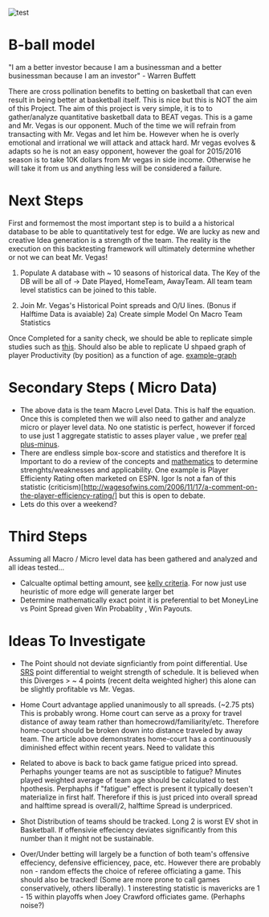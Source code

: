 ![test](http://cdn.collider.com/uploads/imagegallery/quantum_hoops/quantum_hoops_movie_image__2_.jpg)
# B-ball model

"I am a better investor because I am a businessman and a better businessman because I am an investor" - Warren Buffett

There are cross pollination benefits to betting on basketball that can even result in being better at basketball itself. This is nice but this is NOT the aim of this Project.  The aim of this project is very simple, it is to to gather/analyze quantitative basketball data to BEAT vegas. This is a game and Mr. Vegas is our opponent. Much of the time we will refrain from transacting with Mr. Vegas and let him be. However when he is overly emotional and irrational we will attack and attack hard.  Mr vegas evolves & adapts so he is not an easy opponent, however the goal for 2015/2016 season is to take 10K dollars from Mr vegas in side income. Otherwise he will take it from us and anything less will be considered a failure.  

Next Steps
============
First and formemost the most important step is to build a a historical database to be able to quantitatively test for edge.  We are lucky as new and creative Idea generation is a strength of the team. The reality is the execution on this backtesting framework will ultimately determine whether or not we can beat Mr. Vegas!

1)  Populate A database with ~ 10 seasons of historical data. The Key of the DB will be all of ->  Date Played, HomeTeam, AwayTeam.  All team team level statistics can be joined to this table. 

2) Join Mr. Vegas's Historical Point spreads and O/U lines. (Bonus if Halftime Data is avaiable)
  2a) Create simple Model On Macro Team Statistics 
  
Once Completed for a sanity check, we should be able to replicate simple studies such as [this](http://insider.espn.go.com/nba/story/_/id/12243076/nba-analyzing-diminishing-value-home-court-advantage). Should also be able to replicate U shpaed graph of player Productivity (by position) as a function of age. [example-graph](http://s1039.photobucket.com/user/hatch113/media/qbdeltapeak3yrsbyage.png.html)

Secondary Steps ( Micro Data) 
=================
* The above data is the team Macro Level Data. This is half the equation. Once this is completed then we will also need to gather and analyze micro or player level data. No one statistic is perfect, however if forced to use just 1 aggregate statistic to asses player value , we prefer [real plus-minus](http://espn.go.com/nba/story/_/id/10740818/introducing-real-plus-minus).  
* There are endless simple box-score and statistics and therefore It is Important to do a review of the concepts and [mathematics](http://www.basketball-reference.com/about/per.html) to determine strenghts/weaknesses and applicability.  One example is Player Efficienty Rating often marketed on ESPN. Igor Is not a fan of this statistic (criticism)[http://wagesofwins.com/2006/11/17/a-comment-on-the-player-efficiency-rating/] but this is open to debate.
* Lets do this over a weekend?

Third Steps
===============
Assuming all Macro / Micro level data has been gathered and analyzed and all ideas tested...
* Calcualte optimal betting amount, see [kelly criteria](http://en.wikipedia.org/wiki/Kelly_criterion). For now just use heuristic of more edge will generate larger bet
* Determine mathematically exact point it is preferential to bet MoneyLine vs Point Spread given Win Probablity , Win Payouts. 

Ideas To Investigate
=============
* The Point should not deviate signficiantly from point differential.  Use [SRS](http://www.basketball-reference.com/blog/?p=39) point differential to weight strength of schedule. It is believed when this Diverges > ~ 4 points (recent delta weighted higher) this alone can be slightly profitable vs Mr. Vegas.

* Home Court advantage applied unanimously to all spreads. (~2.75 pts) This is probably wrong. Home court can serve as a proxy for travel distance of away team rather than homecrowd/familiarity/etc. Therefore home-court should be broken down into distance traveled by away team.   The article above demonstrates home-court has a continuously diminished effect within recent years.  Need to validate this

* Related to above is back to back game fatigue priced into spread. Perhaphs younger teams are not as susciptible to fatigue? Minutes played weighted average of team age should be calculated to test hpothesis. Perphaphs if "fatigue" effect is present it typically doesen't materialize in first half. Therefore if this is just priced into overall spread and halftime spread is overall/2, halftime Spread is underpriced. 

* Shot Distribution of teams should be tracked. Long 2 is worst EV shot in Basketball. If offensivie effeciency deviates significantly from this number than it might not be sustainable.

* Over/Under betting will largely be a function of both team's  offensive effeciency, defensive efficiencey, pace, etc. However there are probably non - random effects the choice of referee officiating a game. This should also be tracked! (Some are more prone to call games conservatively, others liberally). 1 insteresting statistic is mavericks are 1 - 15 within playoffs when Joey Crawford officiates game. (Perhaphs noise?)


